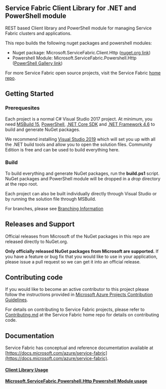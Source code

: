 ## Service Fabric Client Library for .NET and PowerShell module
REST based Client library and PowerShell module for managing Service Fabric clusters and applications.

This repo builds the following nuget packages and powershell modules:
 - Nuget package: Microsoft.ServiceFabric.Client.Http ([nuget.org link](https://www.nuget.org/packages/Microsoft.ServiceFabric.Client.Http/))
 - Powershell Module: Microsoft.ServiceFabric.Powershell.Http ([PowerShell Gallery link](https://www.powershellgallery.com/packages/Microsoft.ServiceFabric.Powershell.Http))

For more Service Fabric open source projects, visit the Service Fabric [home repo](https://github.com/Microsoft/service-fabric).

## Getting Started

### Prerequesites
Each project is a normal C# Visual Studio 2017 project. At minimum, you need [MSBuild 15](https://docs.microsoft.com/en-us/visualstudio/msbuild/what-s-new-in-msbuild-15-0), [PowerShell](https://msdn.microsoft.com/powershell/mt173057.aspx), [.NET Core SDK](https://www.microsoft.com/net/download/windows) and [.NET Framework 4.6](https://www.microsoft.com/en-US/download/details.aspx?id=48130) to build and generate NuGet packages.

We recommend installing [Visual Studio 2019](https://www.visualstudio.com/vs/) which will set you up with all the .NET build tools and allow you to open the solution files. Community Edition is free and can be used to build everything here.

### Build
To build everything and generate NuGet packages, run the **build.ps1** script. NuGet packages and PowerShell module will be dropped in a *drop* directory at the repo root.

Each project can also be built individually directly through Visual Studio or by running the solution file through MSBuild.

For branches, please see [Branching Information](CONTRIBUTING.md#BranchingInformation)

## Releases and Support
Official releases from Microsoft of the NuGet packages in this repo are released directly to NuGet.org.

**Only officially released NuGet packages from Microsoft are supported.** If you have a feature or bug fix that you would like to use in your application, please issue a pull request so we can get it into an official release.

## Contributing code
If you would like to become an active contributor to this project please
follow the instructions provided in [Microsoft Azure Projects Contribution Guidelines](http://azure.github.io/guidelines.html).

For details on contributing to Service Fabric projects, please refer to [Contributing.md](https://github.com/Microsoft/service-fabric/blob/master/CONTRIBUTING.md) at the Service Fabric home repo for details on contributing code.

## Documentation
Service Fabric has conceptual and reference documentation available at [https://docs.microsoft.com/azure/service-fabric](https://docs.microsoft.com/azure/service-fabric).

#### [Client Library Usage](docs/ClientLibraryUsage.md)
#### [Microsoft.ServiceFabric.Powershell.Http Powershell Module usage](docs/SFPowershellUsage.md)
